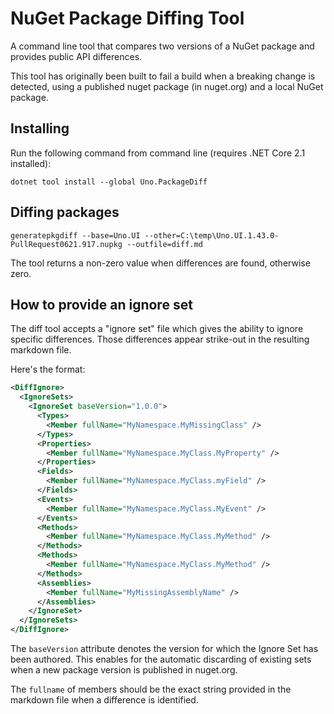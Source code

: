 # NuGet Package Diffing Tool

A command line tool that compares two versions of a NuGet package and provides public API differences.

This tool has originally been built to fail a build when a breaking change is detected, using a
published nuget package (in nuget.org) and a local NuGet package.

## Installing

Run the following command from command line (requires .NET Core 2.1 installed):

```
dotnet tool install --global Uno.PackageDiff
```

## Diffing packages

```
generatepkgdiff --base=Uno.UI --other=C:\temp\Uno.UI.1.43.0-PullRequest0621.917.nupkg --outfile=diff.md
```

The tool returns a non-zero value when differences are found, otherwise zero.

## How to provide an ignore set

The diff tool accepts a "ignore set" file which gives the ability to ignore specific differences. Those differences appear strike-out in the resulting markdown file.

Here's the format:

```xml
<DiffIgnore>
  <IgnoreSets>
    <IgnoreSet baseVersion="1.0.0">
      <Types>
        <Member fullName="MyNamespace.MyMissingClass" />
      </Types>
      <Properties>
        <Member fullName="MyNamespace.MyClass.MyProperty" />
      </Properties>
      <Fields>
        <Member fullName="MyNamespace.MyClass.myField" />
      </Fields>
      <Events>
        <Member fullName="MyNamespace.MyClass.MyEvent" />
      </Events>
      <Methods>
        <Member fullName="MyNamespace.MyClass.MyMethod" />
      </Methods>
      <Methods>
        <Member fullName="MyNamespace.MyClass.MyMethod" />
      </Methods>
      <Assemblies>
        <Member fullName="MyMissingAssemblyName" />
      </Assemblies>
    </IgnoreSet>
  </IgnoreSets>
</DiffIgnore>
```

The `baseVersion` attribute denotes the version for which the Ignore Set has been authored. This enables for the automatic discarding of existing sets when a new package version is published in nuget.org.

The `fullname` of members should be the exact string provided in the markdown file when a difference is identified.
